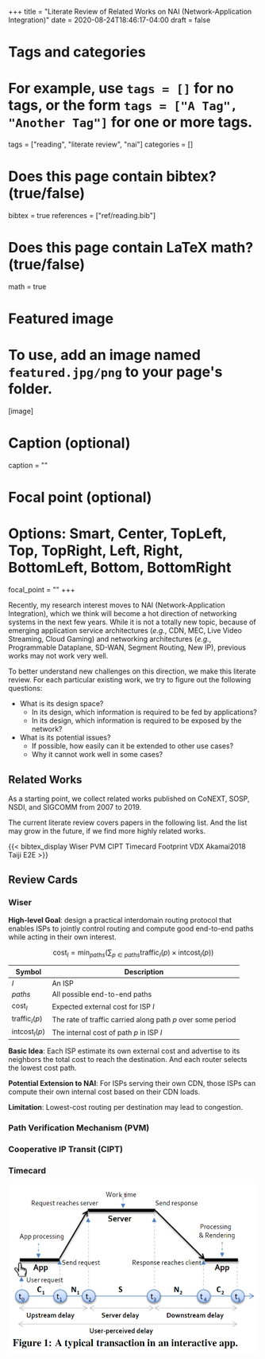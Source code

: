 +++
title = "Literate Review of Related Works on NAI (Network-Application Integration)"
date = 2020-08-24T18:46:17-04:00
draft = false

# Tags and categories
# For example, use `tags = []` for no tags, or the form `tags = ["A Tag", "Another Tag"]` for one or more tags.
tags = ["reading", "literate review", "nai"]
categories = []

# Does this page contain bibtex? (true/false)
bibtex = true
references = ["ref/reading.bib"]

# Does this page contain LaTeX math? (true/false)
math = true

# Featured image
# To use, add an image named `featured.jpg/png` to your page's folder. 
[image]
  # Caption (optional)
  caption = ""

  # Focal point (optional)
  # Options: Smart, Center, TopLeft, Top, TopRight, Left, Right, BottomLeft, Bottom, BottomRight
  focal_point = ""
+++

Recently, my research interest moves to NAI (Network-Application
Integration), which we think will become a hot direction of networking
systems in the next few years. While it is not a totally new topic, because
of emerging application service architectures (*e.g.*, CDN, MEC, Live Video
Streaming, Cloud Gaming) and networking architectures (*e.g.*, Programmable
Dataplane, SD-WAN, Segment Routing, New IP), previous works may not work very
well.

To better understand new challenges on this direction, we make this literate
review. For each particular existing work, we try to figure out the following
questions:

- What is its design space?
  - In its design, which information is required to be fed by applications?
  - In its design, which information is required to be exposed by the network?
- What is its potential issues?
  - If possible, how easily can it be extended to other use cases?
  - Why it cannot work well in some cases?

## Related Works

As a starting point, we collect related works published on CoNEXT, SOSP,
NSDI, and SIGCOMM from 2007 to 2019.

The current literate review covers papers in the following list. And the list
may grow in the future, if we find more highly related works.

{{< bibtex_display Wiser PVM CIPT Timecard Footprint VDX Akamai2018 Taiji E2E >}}

## Review Cards

### Wiser

**High-level Goal**: design a practical interdomain routing protocol that
enables ISPs to jointly control routing and compute good end-to-end paths
while acting in their own interest.

$$\text{cost}_I = \min_{paths} (\sum_{p \in paths} \text{traffic}_I(p) \times \text{intcost}_I(p))$$

| Symbol                | Description |
| ----------------------| ------------|
| $I$                   | An ISP      |
| $paths$               | All possible end-to-end paths |
| $\text{cost}_I$       | Expected external cost for ISP $I$ |
| $\text{traffic}_I(p)$ | The rate of traffic carried along path $p$ over some period |
| $\text{intcost}_I(p)$ | The internal cost of path $p$ in ISP $I$ |

**Basic Idea**: Each ISP estimate its own external cost and advertise to its
neighbors the total cost to reach the destination. And each router selects
the lowest cost path.

**Potential Extension to NAI**: For ISPs serving their own CDN, those ISPs can
compute their own internal cost based on their CDN loads.

**Limitation**: Lowest-cost routing per destination may lead to congestion.

### Path Verification Mechanism (PVM)

### Cooperative IP Transit (CIPT)

### Timecard

![](timecard-fig1.png)
